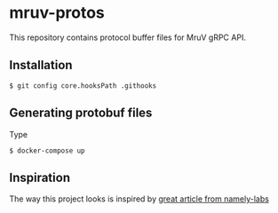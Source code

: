 # mruv-protos
This repository contains protocol buffer files for MruV gRPC API.

## Installation
```
$ git config core.hooksPath .githooks
```

## Generating protobuf files
Type
```
$ docker-compose up
```

## Inspiration
The way this project looks is inspired by [great article from namely-labs](https://medium.com/namely-labs/how-we-build-grpc-services-at-namely-52a3ae9e7c35)